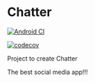# Chatter

[![Android CI](https://github.com/JudaGold/Wits-Social/actions/workflows/android.yml/badge.svg?branch=main)](https://github.com/JudaGold/Wits-Social/actions/workflows/android.yml)

[![codecov](https://codecov.io/gh/JudaGold/Wits-Social/branch/main/graph/badge.svg?token=ZV7XER23DY)](https://codecov.io/gh/JudaGold/Wits-Social)

Project to create Chatter

The best social media app!!!
